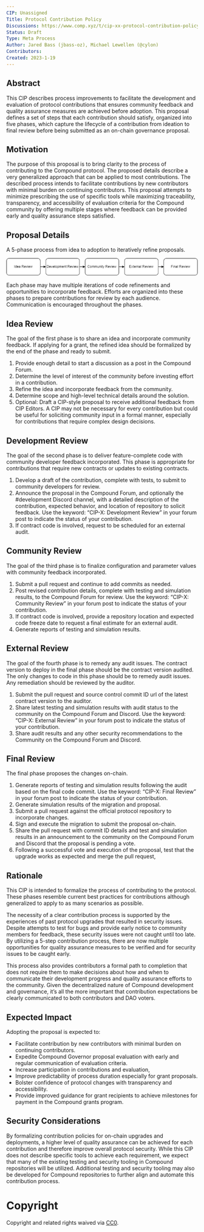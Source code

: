 ```yaml
---
CIP: Unassigned
Title: Protocol Contribution Policy
Discussions: https://www.comp.xyz/t/cip-xx-protocol-contribution-policy
Status: Draft
Type: Meta Process
Author: Jared Bass (jbass-oz), Michael Lewellen (@cylon)
Contributors: 
Created: 2023-1-19
---
```


## Abstract

This CIP describes process improvements to facilitate the development and evaluation of protocol contributions that ensures community feedback and quality assurance measures are achieved before adoption. This proposal defines a set of steps that each contribution should satisfy, organized into five phases, which capture the lifecycle of a contribution from ideation to final review before being submitted as an on-chain governance proposal.

## Motivation

The purpose of this proposal is to bring clarity to the process of contributing to the Compound protocol. The proposed details describe a very generalized approach that can be applied to most contributions. The described process intends to facilitate contributions by new contributors with minimal burden on continuing contributors. This proposal attempts to minimize prescribing the use of specific tools while maximizing traceability, transparency, and accessibility of evaluation criteria for the Compound community by offering multiple stages where feedback can be provided early and quality assurance steps satisfied.

## Proposal Details

A 5-phase process from idea to adoption to iteratively refine proposals.

![alt text](../assets/cip-protocol-contribution-policy/5-phases.png)

Each phase may have multiple iterations of code refinements and opportunities to incorporate feedback. Efforts are organized into these phases to prepare contributions for review by each audience. Communication is encouraged throughout the phases.

## Idea Review

The goal of the first phase is to share an idea and incorporate community feedback. If applying for a grant, the refined idea should be formalized by the end of the phase and ready to submit.

1.  Provide enough detail to start a discussion as a post in the Compound Forum.
2.  Determine the level of interest of the community before investing effort in a contribution.
3.  Refine the idea and incorporate feedback from the community.
4.  Determine scope and high-level technical details around the solution.
5.  Optional: Draft a CIP-style proposal to receive additional feedback from CIP Editors. A CIP may not be necessary for every contribution but could be useful for soliciting community input in a formal manner, especially for contributions that require complex design decisions.

## Development Review

The goal of the second phase is to deliver feature-complete code with community developer feedback incorporated. This phase is appropriate for contributions that require new contracts or updates to existing contracts.

1.  Develop a draft of the contribution, complete with tests, to submit to community developers for review.
2.  Announce the proposal in the Compound Forum, and optionally the #development Discord channel, with a detailed description of the contribution, expected behavior, and location of repository to solicit feedback. Use the keyword: “CIP-X: Development Review” in your forum post to indicate the status of your contribution.
3.  If contract code is involved, request to be scheduled for an external audit.

## Community Review

The goal of the third phase is to finalize configuration and parameter values with community feedback incorporated.

1.  Submit a pull request and continue to add commits as needed.
2.  Post revised contribution details, complete with testing and simulation results, to the Compound Forum for review. Use the keyword: “CIP-X: Community Review” in your forum post to indicate the status of your contribution.
3.  If contract code is involved, provide a repository location and expected code freeze date to request a final estimate for an external audit.
4.  Generate reports of testing and simulation results.

## External Review

The goal of the fourth phase is to remedy any audit issues. The contract version to deploy in the final phase should be the contract version audited. The only changes to code in this phase should be to remedy audit issues. Any remediation should be reviewed by the auditor.

1.  Submit the pull request and source control commit ID url of the latest contract version to the auditor.
2.  Share latest testing and simulation results with audit status to the community on the Compound Forum and Discord. Use the keyword: “CIP-X: External Review” in your forum post to indicate the status of your contribution.
3.  Share audit results and any other security recommendations to the Community on the Compound Forum and Discord.

## Final Review

The final phase proposes the changes on-chain.

1.  Generate reports of testing and simulation results following the audit based on the final code commit. Use the keyword: “CIP-X: Final Review” in your forum post to indicate the status of your contribution.
2.  Generate simulation results of the migration and proposal.
3.  Submit a pull request against the official protocol repository to incorporate changes.
4.  Sign and execute the migration to submit the proposal on-chain.
5.  Share the pull request with commit ID details and test and simulation results in an announcement to the community on the Compound Forum and Discord that the proposal is pending a vote.
6.  Following a successful vote and execution of the proposal, test that the upgrade works as expected and merge the pull request,

## Rationale

This CIP is intended to formalize the process of contributing to the protocol. These phases resemble current best practices for contributions although generalized to apply to as many scenarios as possible.

The necessity of a clear contribution process is supported by the experiences of past protocol upgrades that resulted in security issues. Despite attempts to test for bugs and provide early notice to community members for feedback, these security issues were not caught until too late. By utilizing a 5-step contribution process, there are now multiple opportunities for quality assurance measures to be verified and for security issues to be caught early.

This process also provides contributors a formal path to completion that does not require them to make decisions about how and when to communicate their development progress and quality assurance efforts to the community. Given the decentralized nature of Compound development and governance, it’s all the more important that contribution expectations be clearly communicated to both contributors and DAO voters.

## Expected Impact

Adopting the proposal is expected to:

* Facilitate contribution by new contributors with minimal burden on continuing contributors.
* Expedite Compound Governor proposal evaluation with early and regular communication of evaluation criteria.
* Increase participation in contributions and evaluation,
* Improve predictability of process duration especially for grant proposals.
* Bolster confidence of protocol changes with transparency and accessibility.
* Provide improved guidance for grant recipients to achieve milestones for payment in the Compound grants program.

## Security Considerations

By formalizing contribution policies for on-chain upgrades and deployments, a higher level of quality assurance can be achieved for each contribution and therefore improve overall protocol security. While this CIP does not describe specific tools to achieve each requirement, we expect that many of the existing testing and security tooling in Compound repositories will be utilized. Additional testing and security tooling may also be developed for Compound repositories to further align and automate this contribution process.

# Copyright

Copyright and related rights waived via [CC0](https://creativecommons.org/publicdomain/zero/1.0/).
